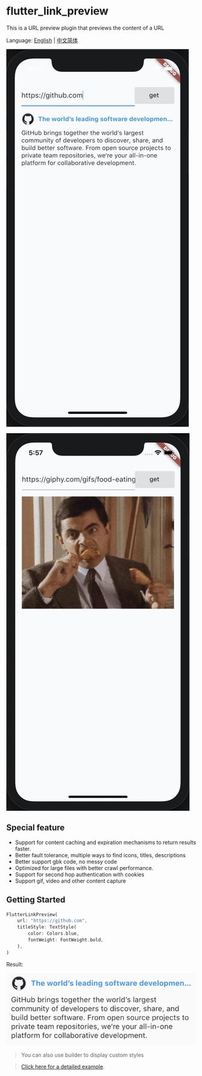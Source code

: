 # flutter_link_preview

This is a URL preview plugin that previews the content of a URL

Language: [English](README.md) | [中文简体](README-ZH.md)

![Demo](images/demo.jpg)

![Gif](images/gif.jpg)

## Special feature

-   Support for content caching and expiration mechanisms to return results faster.
-   Better fault tolerance, multiple ways to find icons, titles, descriptions
-   Better support gbk code, no messy code
-   Optimized for large files with better crawl performance.
-   Support for second hop authentication with cookies
-   Support gif, video and other content capture

## Getting Started

```dart
FlutterLinkPreview(
    url: "https://github.com",
    titleStyle: TextStyle(
        color: Colors.blue,
        fontWeight: FontWeight.bold,
    ),
)
```

Result:

![Result Image](images/web.jpg)

> You can also use builder to display custom styles

> [Click here for a detailed example](example/lib/main.dart).
